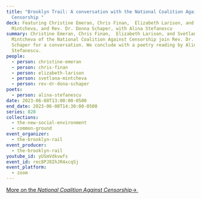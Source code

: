 ```yaml
---
title: "Brooklyn Trail: A conversation with the National Coalition Against
  Censorship "
deck: Featuring Christine Emeran, Chris Finan,  Elizabeth Larison, and Svetlana
  Mintcheva, and Rev. Dr. Donna Schaper, with Alina Stefanescu
summary: Christine Emeran, Chris Finan,  Elizabeth Larison, and Svetlana
  Mintcheva of the National Coalition Against Censorship join Rev. Dr. Donna
  Schaper for a conversation. We conclude with a poetry reading by Alina
  Stefanescu.
people:
  - person: christine-emeran
  - person: chris-finan
  - person: elizabeth-larison
  - person: svetlana-mintcheva
  - person: rev-dr-dona-schaper
poets:
  - person: alina-stefanescu
date: 2023-06-08T13:00:00-0500
end_date: 2023-06-08T14:30:00-0500
series: 828
collections:
  - the-new-social-environment
  - common-ground
event_organizer:
  - the-brooklyn-rail
event_producer:
  - the-brooklyn-rail
youtube_id: yUSmVdkvwfs
event_id: rec8PJ8IhJR4xcqSj
event_platform:
  - zoom
---
```

[M﻿ore on the *National Coalition Against Censorship*→ ](https://ncac.org/)